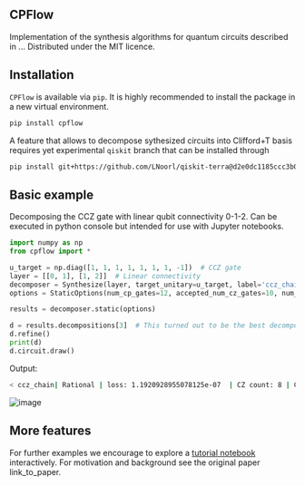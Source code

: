 ## CPFlow
Implementation of the synthesis algorithms for quantum circuits described in ... Distributed under the MIT licence.

## Installation
`CPFlow` is available via `pip`.  It is highly recommended to install the package in a new virtual environment.

```sh
pip install cpflow
```

A feature that allows to decompose sythesized circuits into Clifford+T basis requires yet experimental `qiskit` branch that can be installed through

```sh
pip install git+https://github.com/LNoorl/qiskit-terra@d2e0dc1185ccc3b0c9957e3d7d9bc610dede29d4
```

## Basic example
Decomposing the CCZ gate with linear qubit connectivity 0-1-2. Can be executed in python console but intended for use with Jupyter notebooks.

```python
import numpy as np
from cpflow import *

u_target = np.diag([1, 1, 1, 1, 1, 1, 1, -1])  # CCZ gate
layer = [[0, 1], [1, 2]]  # Linear connectivity
decomposer = Synthesize(layer, target_unitary=u_target, label='ccz_chain')
options = StaticOptions(num_cp_gates=12, accepted_num_cz_gates=10, num_samples=10)

results = decomposer.static(options)

d = results.decompositions[3]  # This turned out to be the best decomposition.
d.refine()
print(d)
d.circuit.draw()
```
Output:

```sh
< ccz_chain| Rational | loss: 1.1920928955078125e-07  | CZ count: 8 | CZ depth: 8  >
```
![image](https://user-images.githubusercontent.com/13020565/163995526-8ff39d97-f34a-4f0f-b723-8bb54803b500.png)


## More features
For further examples we encourage to explore a [tutorial notebook](https://github.com/idnm/cpflow/blob/master/CPFlow_tutorial.ipynb) interactively. For motivation and background see the original paper link_to_paper.
